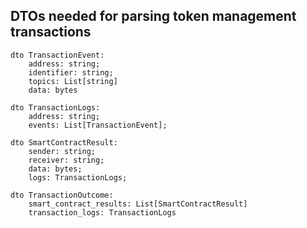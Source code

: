 ## DTOs needed for parsing token management transactions

```
dto TransactionEvent:
    address: string;
    identifier: string;
    topics: List[string]
    data: bytes
```

```
dto TransactionLogs:
    address: string;
    events: List[TransactionEvent];
```

```
dto SmartContractResult:
    sender: string;
    receiver: string;
    data: bytes;
    logs: TransactionLogs;
```

```
dto TransactionOutcome:
    smart_contract_results: List[SmartContractResult]
    transaction_logs: TransactionLogs
```
